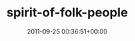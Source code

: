 ---
title:		"spirit-of-folk-people"
type:		"photos"
mediatype:		"upload"
description:		"TBC"
date:		"2011-09-25 00:36:51+00:00"
album:		"events"
filename:		"spirit-of-folk-people.md"
series:		""
cl_public_id:		"events/spirit-of-folk-people"
cl_version:		1497002631
format:		"tiff"
bytes:		4480788
width:		2174
height:		1440
colours:
- "#1D1D1D"
- "#807F7F"
- "#C3C3C3"
exposure_mode:		"Manual"
program:		"Manual"
aperture:		"9.0"
focal_length:		"56.0 mm"
iso:		"4000"
shutter_speed:		"1/50"
metering:		"Center-weighted average"
flash:		"On, Return detected"
white_balance:		"Custom"
colour_temp:		"4350"
has_crop:		"false"
orientation:		"Horizontal (normal)"
camera_model:		"NIKON D7000"
lens_info:		"18-200mm f/3.5-5.6"
artist:		"Matt Finucane"
x_resolution:		"300"
y_resolution:		"300"
---